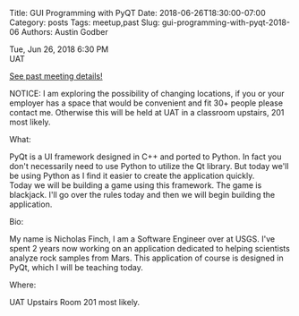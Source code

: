 Title: GUI Programming with PyQT
Date: 2018-06-26T18:30:00-07:00
Category: posts
Tags: meetup,past
Slug: gui-programming-with-pyqt-2018-06
Authors: Austin Godber

<div class="meetup-time">
<i class="far fa-clock"></i> Tue, Jun 26, 2018 6:30 PM
</div>

<div class="meetup-venue">
<i class="fas fa-map-marked-alt"></i> UAT 
</div>



<i class="fab fa-meetup"></i> <a href="https://www.meetup.com/Phoenix-Python-Meetup-Group/events/251105850/">See past meeting details!</a>





<p>NOTICE: I am exploring the possibility of changing locations, if you or your employer has a space that would be convenient and fit 30+ people please contact me. Otherwise this will be held at UAT in a classroom upstairs, 201 most likely.</p> <p>What:</p> <p>PyQt is a UI framework designed in C++ and ported to Python. In fact you don't necessarily need to use Python to utilize the Qt library. But today we'll be using Python as I find it easier to create the application quickly.<br/>Today we will be building a game using this framework. The game is blackjack. I'll go over the rules today and then we will begin building the application.</p> <p>Bio:</p> <p>My name is Nicholas Finch, I am a Software Engineer over at USGS. I've spent 2 years now working on an application dedicated to helping scientists analyze rock samples from Mars. This application of course is designed in PyQt, which I will be teaching today.</p> <p>Where:</p> <p>UAT Upstairs Room 201 most likely.</p> 